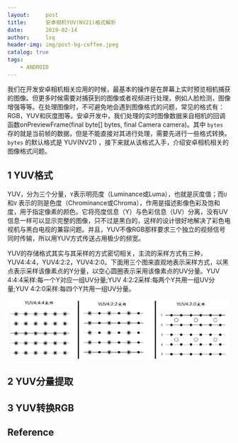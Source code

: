 ```yaml
---
layout:     post
title:      安卓相机YUV(NV21)格式解析        
date:       2019-02-14   
author:     lsq    
header-img: img/post-bg-coffee.jpeg
catalog: true
tags:
    - ANDROID
---
```


我们在开发安卓相机相关应用的时候，最基本的操作是在屏幕上实时预览相机捕获的图像。但更多时候需要对捕获到的图像或者视频进行处理，例如人脸检测，图像增强等等。在处理图像时，不可避免地会遇到图像格式的问题，常见的格式有：RGB，YUV和灰度图等。安卓开发中，我们处理的实时图像数据来自相机的回调函数onPreviewFrame(final byte[] bytes, final Camera camera)。其中 `bytes` 存的就是当前帧的数据，但是不能直接对其进行处理，需要先进行一些格式转换。 `bytes` 的默认格式是 YUV(NV21) ，接下来就从该格式入手，介绍安卓相机相关的图像格式问题。 

## 1 YUV格式
YUV，分为三个分量，`Y`表示明亮度（Luminance或Luma），也就是灰度值；而`U`和`V` 表示的则是色度（Chrominance或Chroma），作用是描述影像色彩及饱和度，用于指定像素的颜色。它将亮度信息（Y）与色彩信息（UV）分离，没有UV信息一样可以显示完整的图像，只不过是黑白的，这样的设计很好地解决了彩色电视机与黑白电视的兼容问题。并且，YUV不像RGB那样要求三个独立的视频信号同时传输，所以用YUV方式传送占用极少的频宽。

YUV的存储格式其实与其采样的方式密切相关，主流的采样方式有三种，YUV4:4:4，YUV4:2:2，YUV4:2:0。下面用三个图来直观地表示采样方式，以黑点表示采样该像素点的Y分量，以空心圆圈表示采用该像素点的UV分量。YUV 4:4:4采样:每一个Y对应一组UV分量;YUV 4:2:2采样:每两个Y共用一组UV分量;YUV 4:2:0采样:每四个Y共用一组UV分量。

![](https://raw.githubusercontent.com/liferlisiqi/liferlisiqi.github.io/master/img/2019-02-14-YUV.jpg)  





## 2 YUV分量提取



## 3 YUV转换RGB



## Reference
[]()
[]()
[]()
[]()
[]()
[]()
